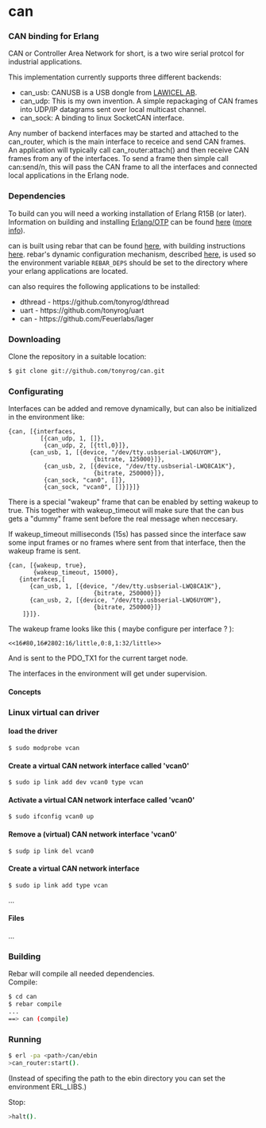 can
=====

### CAN binding for Erlang

CAN or Controller Area Network for short, is a two wire serial protcol
for industrial applications.

This implementation currently supports three different backends:

* can_usb: CANUSB is a USB dongle from [LAWICEL AB](http://www.canusb.com).
* can_udp: This is my own invention. A simple repackaging of CAN frames into UDP/IP datagrams sent over local multicast channel.
* can_sock: A binding to linux SocketCAN interface.

Any number of backend interfaces may be started and attached to the
can\_router, which is the main interface to receice and send CAN frames.<br/>
An application will typically call can_router:attach() and then 
receive CAN frames from any of the interfaces. To send a frame then
simple call can:send/n, this will pass the CAN frame to all the
interfaces and connected local applications in the Erlang node.

### Dependencies

To build can you will need a working installation of Erlang R15B (or
later).<br/>
Information on building and installing [Erlang/OTP](http://www.erlang.org)
can be found [here](https://github.com/erlang/otp/wiki/Installation)
([more info](https://github.com/erlang/otp/blob/master/INSTALL.md)).

can is built using rebar that can be found [here](https://github.com/rebar/rebar), with building instructions [here](https://github.com/rebar/rebar/wiki/Building-rebar). rebar's dynamic configuration mechanism, described [here](https://github.com/rebar/rebar/wiki/Dynamic-configuration), is used so the environment variable `REBAR_DEPS` should be set to the directory where your erlang applications are located.

can also requires the following applications to be installed:
<ul>
<li>dthread - https://github.com/tonyrog/dthread</li>
<li>uart - https://github.com/tonyrog/uart</li>
<li>can - https://github.com/Feuerlabs/lager</li>
</ul>

### Downloading

Clone the repository in a suitable location:

```sh
$ git clone git://github.com/tonyrog/can.git
```
### Configurating

Interfaces can be added and remove dynamically, but can also
be initialized in the environment like:

    {can, [{interfaces,
             [{can_udp, 1, []},
              {can_udp, 2, [{ttl,0}]},
	      {can_usb, 1, [{device, "/dev/tty.usbserial-LWQ6UYOM"},
                            {bitrate, 125000}]},
              {can_usb, 2, [{device, "/dev/tty.usbserial-LWQ8CA1K"},
                            {bitrate, 250000}]},
              {can_sock, "can0", []},
              {can_sock, "vcan0", []}]}]}

There is a special "wakeup" frame that can be enabled by setting wakeup
to true. This together with wakeup_timeout will make sure that the
can bus gets a "dummy" frame sent before the real message when neccesary.

If wakeup_timeout milliseconds (15s) has passed since the interface
saw some input frames or no frames where sent from that interface, then
the wakeup frame is sent.

    {can, [{wakeup, true},
           {wakeup_timeout, 15000},
	   {interfaces,[
	      {can_usb, 1, [{device, "/dev/tty.usbserial-LWQ8CA1K"},
                            {bitrate, 250000}]}
	      {can_usb, 2, [{device, "/dev/tty.usbserial-LWQ6UYOM"},
                            {bitrate, 250000}]}
	    ]}]}.

The wakeup frame looks like this ( maybe configure per interface ? ):

    <<16#80,16#2802:16/little,0:8,1:32/little>>

And is sent to the PDO_TX1 for the current target node.

	   
The interfaces in the environment will get under supervision.
		     
#### Concepts

### Linux virtual can driver

#### load the driver
    $ sudo modprobe vcan

#### Create a virtual CAN network interface called 'vcan0'
    $ sudo ip link add dev vcan0 type vcan
     
#### Activate a virtual CAN network interface called 'vcan0'
    $ sudo ifconfig vcan0 up

#### Remove a (virtual) CAN network interface 'vcan0'
    $ sudp ip link del vcan0
    
#### Create a virtual CAN network interface
    $ sudo ip link add type vcan
    
...

#### Files

...

### Building

Rebar will compile all needed dependencies.<br/>
Compile:

```sh
$ cd can
$ rebar compile
...
==> can (compile)
```

### Running

```sh
$ erl -pa <path>/can/ebin
>can_router:start().
```
(Instead of specifing the path to the ebin directory you can set the environment ERL_LIBS.)

Stop:

```sh
>halt().


